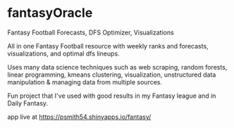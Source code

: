 # fantasyOracle
Fantasy Football Forecasts, DFS Optimizer, Visualizations

All in one Fantasy Football resource with weekly ranks and forecasts, visualizations, and optimal dfs lineups.

Uses many data science techniques such as web scraping, random forests, linear programming, kmeans clustering, visualization, unstructured data manipulation & managing data from multiple sources.

Fun project that I've used with good results in my Fantasy league and in Daily Fantasy.

app live at https://psmith54.shinyapps.io/fantasy/

